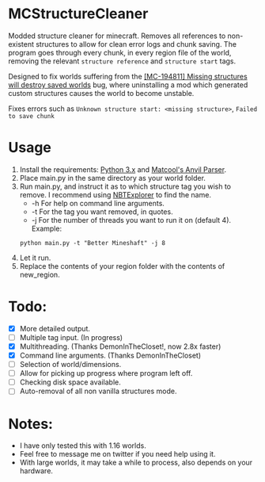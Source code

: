 # MCStructureCleaner

Modded structure cleaner for minecraft. Removes all references to non-existent structures to allow for clean error logs and chunk saving. The program goes through every chunk, in every region file of the world, removing the relevant `structure reference` and `structure start` tags.

Designed to fix worlds suffering from the [[MC-194811] Missing structures will destroy saved worlds](https://bugs.mojang.com/browse/MC-194811) bug, where uninstalling a mod which generated custom structures causes the world to become unstable.

Fixes errors such as `Unknown structure start: <missing structure>`, `Failed to save chunk`

# Usage

1. Install the requirements: [Python 3.x](https://www.python.org/) and [Matcool's Anvil Parser](https://github.com/matcool/anvil-parser).
2. Place main.py in the same directory as your world folder.
3. Run main.py, and instruct it as to which structure tag you wish to remove. I recommend using [NBTExplorer](https://github.com/jaquadro/NBTExplorer) to find the name.
   - -h For help on command line arguments.
   - -t For the tag you want removed, in quotes.
   - -j For the number of threads you want to run it on (default 4).
   Example: 
   ```
   python main.py -t "Better Mineshaft" -j 8
   ```
4. Let it run.
5. Replace the contents of your region folder with the contents of new_region.

# Todo:

- [x] More detailed output.
- [ ] Multiple tag input. (In progress)
- [x] Multithreading. (Thanks DemonInTheCloset!, now 2.8x faster)
- [x] Command line arguments. (Thanks DemonInTheCloset)
- [ ] Selection of world/dimensions.
- [ ] Allow for picking up progress where program left off.
- [ ] Checking disk space available.
- [ ] Auto-removal of all non vanilla structures mode.

# Notes:

- I have only tested this with 1.16 worlds.
- Feel free to message me on twitter if you need help using it.
- With large worlds, it may take a while to process, also depends on your hardware. 
